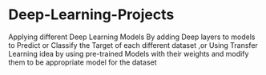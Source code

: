 # Deep-Learning-Projects
Applying different Deep Learning Models By adding Deep layers to models to Predict or Classify the Target of each different dataset ,or Using Transfer Learning idea by using pre-trained Models with their weights and modify them to be appropriate model for the dataset

